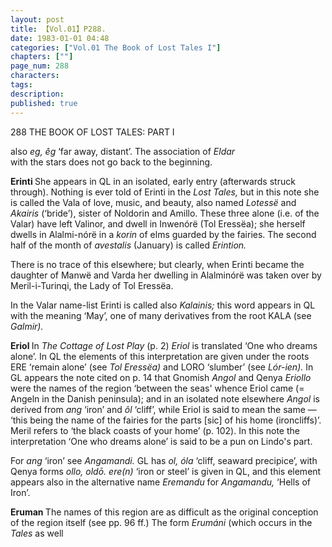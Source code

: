 ```yaml
---
layout: post
title: 【Vol.01】P288.
date: 1983-01-01 04:48
categories: ["Vol.01 The Book of Lost Tales I"]
chapters: [""]
page_num: 288
characters: 
tags: 
description: 
published: true
---
```


<p style="text-indent: 0;">
288      THE BOOK OF LOST TALES: PART I
</p>

also <I>eg, êg </I>‘far away, distant’. The association of <I>Eldar<BR></I>with the stars does not go back to the beginning.

<B>Erinti   </B>She appears in QL in an isolated, early entry (afterwards struck through). Nothing is ever told of Erinti in the <I>Lost Tales, </I>but in this note she is called the Vala of love, music, and beauty, also named <I>Lotessë </I>and <I>Akairis </I>(‘bride’), sister of Noldorin and Amillo. These three alone (i.e. of the Valar) have left Valinor, and dwell in Inwenórë (Tol Eressëa); she herself dwells in Alalmi-nórë in a <I>korin </I>of elms guarded by the fairies. The second half of the month of <I>avestalis </I>(January) is called <I>Erintion.</I>

There is no trace of this elsewhere; but clearly, when Erinti became the daughter of Manwë and Varda her dwelling in Alalminórë was taken over by Meril-i-Turinqi, the Lady of Tol Eressëa.

In the Valar name-list Erinti is called also <I>Kalainis; </I>this word appears in QL with the meaning ‘May’, one of many derivatives from the root KALA (see <I>Galmir).</I>

<B>Eriol   </B>In <I>The Cottage of Lost Play </I>(p. 2) <I>Eriol </I>is translated ‘One who dreams alone’. In QL the elements of this interpretation are given under the roots ERE ‘remain alone’ (see <I>Tol Eressëa) </I>and LORO ‘slumber’ (see <I>Lór-ien). </I>In GL appears the note cited on p. 14 that Gnomish <I>Angol </I>and Qenya <I>Eriollo </I>were the names of the region ‘between the seas' whence Eriol came (= Angeln in the Danish peninsula); and in an isolated note elsewhere <I>Angol </I>is derived from <I>ang </I>‘iron’ and <I>ôl </I>‘cliff’, while Eriol is said to mean the same — ‘this being the name of the fairies for the parts [sic] of his home (ironcliffs)’. Meril refers to ‘the black coasts of your home’ (p. 102). In this note the interpretation ‘One who dreams alone’ is said to be a pun on Lindo's part.

For <I>ang </I>‘iron’ see <I>Angamandi. </I>GL has <I>ol, óla </I>‘cliff, seaward precipice’, with Qenya forms <I>ollo, oldō. ere(n) </I>‘iron or steel’ is given in QL, and this element appears also in the alternative name <I>Eremandu </I>for <I>Angamandu, </I>‘Hells of Iron’.

<B>Eruman   </B>The names of this region are as difficult as the original conception of the region itself (see pp. 96 ff.) The form <I>Erumáni </I>(which occurs in the <I>Tales </I>as well

